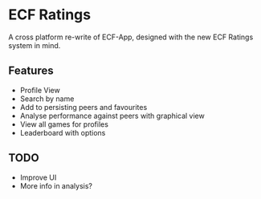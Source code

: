 # ECF Ratings
A cross platform re-write of ECF-App, designed with the new ECF Ratings system in mind.  

## Features
- Profile View  
- Search by name  
- Add to persisting peers and favourites  
- Analyse performance against peers with graphical view  
- View all games for profiles  
- Leaderboard with options

## TODO
- Improve UI
- More info in analysis?
